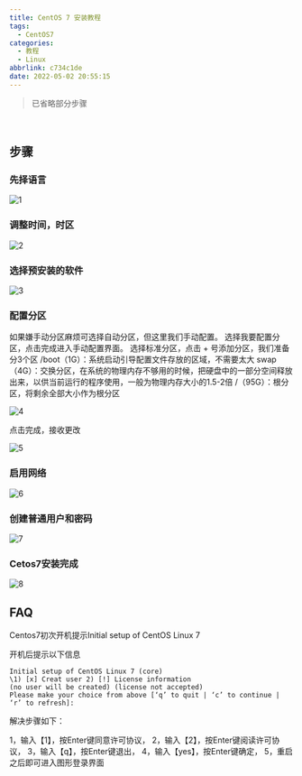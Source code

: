 ```yaml
---
title: CentOS 7 安装教程
tags:
  - CentOS7
categories:
  - 教程
  - Linux
abbrlink: c734c1de
date: 2022-05-02 20:55:15
---
```






>  已省略部分步骤

<br>

## 步骤

### 先择语言

![1](https://luren-1310495826.cos.ap-beijing.myqcloud.com/blog/Centos7%E5%AE%89%E8%A3%85%E6%95%99%E7%A8%8B/20220502104535.png)

### 调整时间，时区

![2](https://luren-1310495826.cos.ap-beijing.myqcloud.com/blog/Centos7%E5%AE%89%E8%A3%85%E6%95%99%E7%A8%8B/20220502104538.png)

### 选择预安装的软件

![3](https://luren-1310495826.cos.ap-beijing.myqcloud.com/blog/Centos7%E5%AE%89%E8%A3%85%E6%95%99%E7%A8%8B/20220502104540.png)

### 配置分区

如果嫌手动分区麻烦可选择自动分区，但这里我们手动配置。
选择我要配置分区，点击完成进入手动配置界面。
选择标准分区，点击 + 号添加分区，我们准备分3个区
/boot（1G）：系统启动引导配置文件存放的区域，不需要太大
swap（4G）：交换分区，在系统的物理内存不够用的时候，把硬盘中的一部分空间释放出来，以供当前运行的程序使用，一般为物理内存大小的1.5-2倍
/（95G）：根分区，将剩余全部大小作为根分区

![4](https://luren-1310495826.cos.ap-beijing.myqcloud.com/blog/Centos7%E5%AE%89%E8%A3%85%E6%95%99%E7%A8%8B/20220502104542.png)

点击完成，接收更改

![5](https://luren-1310495826.cos.ap-beijing.myqcloud.com/blog/Centos7%E5%AE%89%E8%A3%85%E6%95%99%E7%A8%8B/20220502104544.png)

### 启用网络

![6](https://luren-1310495826.cos.ap-beijing.myqcloud.com/blog/Centos7%E5%AE%89%E8%A3%85%E6%95%99%E7%A8%8B/20220502104552.png)

### 创建普通用户和密码

![7](https://luren-1310495826.cos.ap-beijing.myqcloud.com/blog/Centos7%E5%AE%89%E8%A3%85%E6%95%99%E7%A8%8B/20220502104555.png)

### Cetos7安装完成

![8](https://luren-1310495826.cos.ap-beijing.myqcloud.com/blog/Centos7%E5%AE%89%E8%A3%85%E6%95%99%E7%A8%8B/20220502104558.png)



## FAQ

Centos7初次开机提示Initial setup of CentOS Linux 7

开机后提示以下信息

```
Initial setup of CentOS Linux 7 (core) 
\1) [x] Creat user 2) [!] License information 
(no user will be created) (license not accepted) 
Please make your choice from above [‘q’ to quit | ‘c’ to continue | ‘r’ to refresh]:
```

解决步骤如下：

1，输入【1】，按Enter键同意许可协议， 
2，输入【2】，按Enter键阅读许可协议， 
3，输入【q】，按Enter键退出， 
4，输入【yes】，按Enter键确定， 
5，重启之后即可进入图形登录界面
